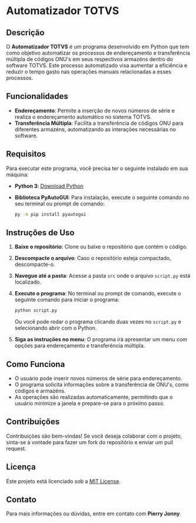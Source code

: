 
# Automatizador TOTVS

## Descrição

O **Automatizador TOTVS** é um programa desenvolvido em Python que tem como objetivo automatizar os processos de endereçamento e transferência múltipla de códigos ONU's em seus respectivos armazéns dentro do software TOTVS. Este processo automatizado visa aumentar a eficiência e reduzir o tempo gasto nas operações manuais relacionadas a esses processos.

## Funcionalidades

- **Endereçamento**: Permite a inserção de novos números de série e realiza o endereçamento automático no sistema TOTVS.
- **Transferência Múltipla**: Facilita a transferência de códigos ONU para diferentes armazéns, automatizando as interações necessárias no software.

## Requisitos

Para executar este programa, você precisa ter o seguinte instalado em sua máquina:

- **Python 3**: [Download Python](https://www.python.org/downloads/)
- **Biblioteca PyAutoGUI**: Para instalação, execute o seguinte comando no seu terminal ou prompt de comando:

  ```bash
  py -m pip install pyautogui
  ```

## Instruções de Uso

1. **Baixe o repositório**: Clone ou baixe o repositório que contém o código.
2. **Descompacte o arquivo**: Caso o repositório esteja compactado, descompacte-o.
3. **Navegue até a pasta**: Acesse a pasta `src` onde o arquivo `script.py` está localizado.
4. **Execute o programa**: No terminal ou prompt de comando, execute o seguinte comando para iniciar o programa:

   ```bash
   python script.py
   ```

   Ou você pode rodar o programa clicando duas vezes no `script.py` e selecionando abrir com o Python.

5. **Siga as instruções no menu**: O programa irá apresentar um menu com opções para endereçamento e transferência múltipla.

## Como Funciona

- O usuário pode inserir novos números de série para endereçamento.
- O programa solicita informações sobre a transferência de ONU's, como códigos e armazéns.
- As operações são realizadas automaticamente, permitindo que o usuário minimize a janela e prepare-se para o próximo passo.

## Contribuições

Contribuições são bem-vindas! Se você deseja colaborar com o projeto, sinta-se à vontade para fazer um fork do repositório e enviar um pull request.

## Licença

Este projeto está licenciado sob a [MIT License](LICENSE).

## Contato

Para mais informações ou dúvidas, entre em contato com **Pierry Jonny**.
